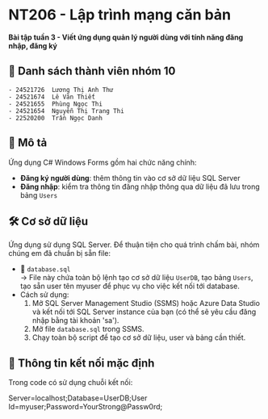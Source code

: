 ﻿# NT206 - Lập trình mạng căn bản
**Bài tập tuần 3 - Viết ứng dụng quản lý người dùng với tính năng đăng nhập, đăng ký**  
  
## 👥 Danh sách thành viên nhóm 10    
	- 24521726	Lương Thị Anh Thư  
	- 24521674	Lê Văn Thiết  
	- 24521655	Phùng Ngọc Thi  
	- 24521654	Nguyễn Thị Trang Thi  
	- 22520200	Trần Ngọc Danh  

## 📝 Mô tả
Ứng dụng C# Windows Forms gồm hai chức năng chính:
- **Đăng ký người dùng**: thêm thông tin vào cơ sở dữ liệu SQL Server
- **Đăng nhập**: kiểm tra thông tin đăng nhập thông qua dữ liệu đã lưu trong bảng `Users`

## 🛠️ Cơ sở dữ liệu

Ứng dụng sử dụng SQL Server. Để thuận tiện cho quá trình chấm bài, nhóm chúng em đã chuẩn bị sẵn file:

- 📁 `database.sql`  
  → File này chứa toàn bộ lệnh tạo cơ sở dữ liệu `UserDB`, tạo bảng `Users`, tạo sẵn user tên myuser để phục vụ cho việc kết nối tới database.
- Cách sử dụng:  
  1. Mở SQL Server Management Studio (SSMS) hoặc Azure Data Studio và kết nối tới SQL Server instance của bạn (có thể sẽ yêu cầu đăng nhập bằng tài khoản 'sa').
  2. Mở file `database.sql` trong SSMS.
  3. Chạy toàn bộ script để tạo cơ sở dữ liệu, user và bảng cần thiết.

## 🔐 Thông tin kết nối mặc định

Trong code có sử dụng chuỗi kết nối:

Server=localhost;Database=UserDB;User Id=myuser;Password=YourStrong@Passw0rd;
